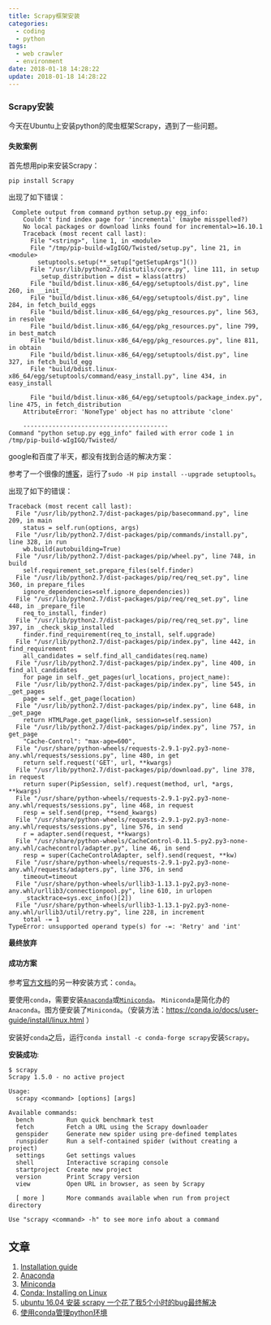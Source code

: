 ```yaml
---
title: Scrapy框架安装
categories:
  - coding
  - python
tags:
  - web crawler
  - environment
date: 2018-01-18 14:28:22
update: 2018-01-18 14:28:22
---
```


### Scrapy安装
今天在Ubuntu上安装python的爬虫框架Scrapy，遇到了一些问题。

#### 失败案例
首先想用pip来安装Scrapy：
```
pip install Scrapy
```

<!--more-->

出现了如下错误：
```
 Complete output from command python setup.py egg_info:
    Couldn't find index page for 'incremental' (maybe misspelled?)
    No local packages or download links found for incremental>=16.10.1
    Traceback (most recent call last):
      File "<string>", line 1, in <module>
      File "/tmp/pip-build-wIgIGQ/Twisted/setup.py", line 21, in <module>
        setuptools.setup(**_setup["getSetupArgs"]())
      File "/usr/lib/python2.7/distutils/core.py", line 111, in setup
        _setup_distribution = dist = klass(attrs)
      File "build/bdist.linux-x86_64/egg/setuptools/dist.py", line 260, in __init__
      File "build/bdist.linux-x86_64/egg/setuptools/dist.py", line 284, in fetch_build_eggs
      File "build/bdist.linux-x86_64/egg/pkg_resources.py", line 563, in resolve
      File "build/bdist.linux-x86_64/egg/pkg_resources.py", line 799, in best_match
      File "build/bdist.linux-x86_64/egg/pkg_resources.py", line 811, in obtain
      File "build/bdist.linux-x86_64/egg/setuptools/dist.py", line 327, in fetch_build_egg
      File "build/bdist.linux-x86_64/egg/setuptools/command/easy_install.py", line 434, in easy_install
    
      File "build/bdist.linux-x86_64/egg/setuptools/package_index.py", line 475, in fetch_distribution
    AttributeError: 'NoneType' object has no attribute 'clone'
    
    ----------------------------------------
Command "python setup.py egg_info" failed with error code 1 in /tmp/pip-build-wIgIGQ/Twisted/
```

google和百度了半天，都没有找到合适的解决方案：

参考了一个很像的[博客](https://www.cnblogs.com/hizf/p/7804711.html)，运行了`sudo -H pip install --upgrade setuptools`。

出现了如下的错误：
```
Traceback (most recent call last):
  File "/usr/lib/python2.7/dist-packages/pip/basecommand.py", line 209, in main
    status = self.run(options, args)
  File "/usr/lib/python2.7/dist-packages/pip/commands/install.py", line 328, in run
    wb.build(autobuilding=True)
  File "/usr/lib/python2.7/dist-packages/pip/wheel.py", line 748, in build
    self.requirement_set.prepare_files(self.finder)
  File "/usr/lib/python2.7/dist-packages/pip/req/req_set.py", line 360, in prepare_files
    ignore_dependencies=self.ignore_dependencies))
  File "/usr/lib/python2.7/dist-packages/pip/req/req_set.py", line 448, in _prepare_file
    req_to_install, finder)
  File "/usr/lib/python2.7/dist-packages/pip/req/req_set.py", line 397, in _check_skip_installed
    finder.find_requirement(req_to_install, self.upgrade)
  File "/usr/lib/python2.7/dist-packages/pip/index.py", line 442, in find_requirement
    all_candidates = self.find_all_candidates(req.name)
  File "/usr/lib/python2.7/dist-packages/pip/index.py", line 400, in find_all_candidates
    for page in self._get_pages(url_locations, project_name):
  File "/usr/lib/python2.7/dist-packages/pip/index.py", line 545, in _get_pages
    page = self._get_page(location)
  File "/usr/lib/python2.7/dist-packages/pip/index.py", line 648, in _get_page
    return HTMLPage.get_page(link, session=self.session)
  File "/usr/lib/python2.7/dist-packages/pip/index.py", line 757, in get_page
    "Cache-Control": "max-age=600",
  File "/usr/share/python-wheels/requests-2.9.1-py2.py3-none-any.whl/requests/sessions.py", line 480, in get
    return self.request('GET', url, **kwargs)
  File "/usr/lib/python2.7/dist-packages/pip/download.py", line 378, in request
    return super(PipSession, self).request(method, url, *args, **kwargs)
  File "/usr/share/python-wheels/requests-2.9.1-py2.py3-none-any.whl/requests/sessions.py", line 468, in request
    resp = self.send(prep, **send_kwargs)
  File "/usr/share/python-wheels/requests-2.9.1-py2.py3-none-any.whl/requests/sessions.py", line 576, in send
    r = adapter.send(request, **kwargs)
  File "/usr/share/python-wheels/CacheControl-0.11.5-py2.py3-none-any.whl/cachecontrol/adapter.py", line 46, in send
    resp = super(CacheControlAdapter, self).send(request, **kw)
  File "/usr/share/python-wheels/requests-2.9.1-py2.py3-none-any.whl/requests/adapters.py", line 376, in send
    timeout=timeout
  File "/usr/share/python-wheels/urllib3-1.13.1-py2.py3-none-any.whl/urllib3/connectionpool.py", line 610, in urlopen
    _stacktrace=sys.exc_info()[2])
  File "/usr/share/python-wheels/urllib3-1.13.1-py2.py3-none-any.whl/urllib3/util/retry.py", line 228, in increment
    total -= 1
TypeError: unsupported operand type(s) for -=: 'Retry' and 'int'
```

**最终放弃**

#### 成功方案

参考[官方文档](https://doc.scrapy.org/en/latest/intro/install.html)的另一种安装方式：`conda`。

要使用`conda`，需要安装[`Anaconda`](https://docs.anaconda.com/anaconda/)或[`Miniconda`](https://conda.io/docs/user-guide/install/index.html)。
`Miniconda`是简化办的`Anaconda`。图方便安装了`Miniconda`。（安装方法：https://conda.io/docs/user-guide/install/linux.html ）

安装好`conda`之后，运行`conda install -c conda-forge scrapy`安装`Scrapy`。

**安装成功**:
```
$ scrapy
Scrapy 1.5.0 - no active project

Usage:
  scrapy <command> [options] [args]

Available commands:
  bench         Run quick benchmark test
  fetch         Fetch a URL using the Scrapy downloader
  genspider     Generate new spider using pre-defined templates
  runspider     Run a self-contained spider (without creating a project)
  settings      Get settings values
  shell         Interactive scraping console
  startproject  Create new project
  version       Print Scrapy version
  view          Open URL in browser, as seen by Scrapy

  [ more ]      More commands available when run from project directory

Use "scrapy <command> -h" to see more info about a command
```

## 文章
1. [Installation guide](https://doc.scrapy.org/en/latest/intro/install.html)
2. [Anaconda](https://docs.anaconda.com/anaconda/)
3. [Miniconda](https://conda.io/docs/user-guide/install/index.html)
4. [Conda: Installing on Linux](https://conda.io/docs/user-guide/install/linux.html)
5. [ubuntu 16.04 安装 scrapy 一个花了我5个小时的bug最终解决](https://www.cnblogs.com/hizf/p/7804711.html)
6. [使用conda管理python环境](https://zhuanlan.zhihu.com/p/22678445)